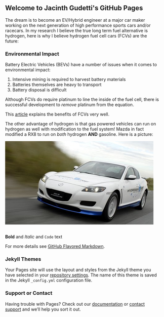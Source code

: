 ## Welcome to Jacinth Gudetti's GitHub Pages

The dream is to become an EV/Hybrid engineer at a major car maker working on the next generation of high performance sports cars and/or racecars. In my research I believe the true long term fuel alternative is hydrogen, here is why I believe hydrogen fuel cell cars (FCVs) are the future:

### Environmental Impact

Battery Electric Vehicles (BEVs) have a number of issues when it comes to environmental impact:

1. Intensive mining is required to harvest battery materials
2. Batteries themselves are heavy to transport
3. Battery disposal is difficult

Although FCVs do require platinum to line the inside of the fuel cell, there is successful development to _remove_ platinum from the equation.

This [article](https://www.climatecolab.org/contests/2016/transportation/c/proposal/1331641) explains the benefits of FCVs very well.


The other advantage of hydrogen is that gas powered vehicles can run on hydrogen as well with modification to the fuel system! Mazda in fact modified a RX8 to run 
on _both_ hydrogen **AND** gasoline. Here is a picture:

![Image](mazdarx8re_1_560px.jpg)

```markdown
```

**Bold** and _Italic_ and `Code` text

For more details see [GitHub Flavored Markdown](https://guides.github.com/features/mastering-markdown/).

### Jekyll Themes

Your Pages site will use the layout and styles from the Jekyll theme you have selected in your [repository settings](https://github.com/jdawg86/jdawg86.github.io/settings). The name of this theme is saved in the Jekyll `_config.yml` configuration file.

### Support or Contact

Having trouble with Pages? Check out our [documentation](https://docs.github.com/categories/github-pages-basics/) or [contact support](https://github.com/contact) and we’ll help you sort it out.
